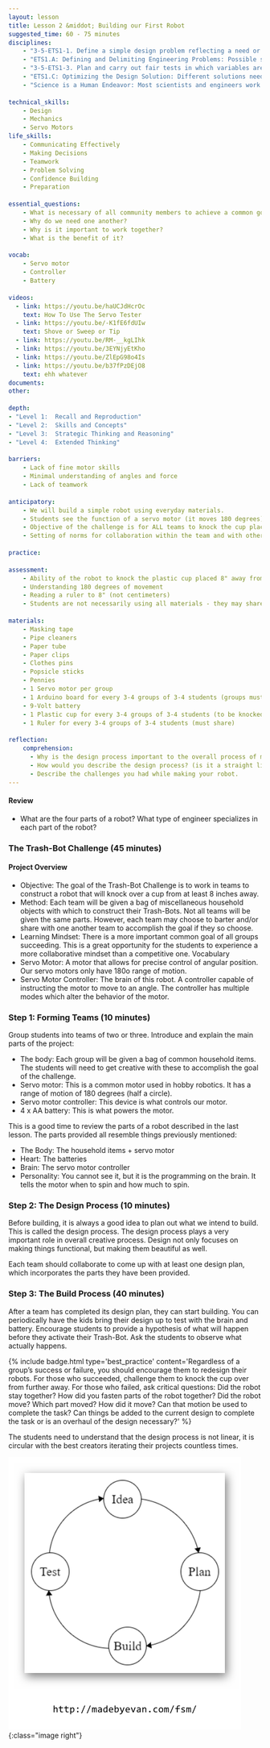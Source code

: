 ```yaml
---
layout: lesson
title: Lesson 2 &middot; Building our First Robot
suggested_time: 60 - 75 minutes
disciplines:
    - "3-5-ETS1-1. Define a simple design problem reflecting a need or a want that includes specified criteria for success and constraints on materials, time, or cost."
    - "ETS1.A: Defining and Delimiting Engineering Problems: Possible solutions to a problem are limited by available materials and resources (constraints). The success of a designed solution is determined by considering the desired features of a solution (criteria). Different proposals for solutions can be compared on the basis of how well each one meets the specified criteria for success or how well each takes the constraints into account. (3-5-ETS1-1)"
    - "3-5-ETS1-3. Plan and carry out fair tests in which variables are controlled and failure points are considered to identify aspects of a model or prototype that can be improved."
    - "ETS1.C: Optimizing the Design Solution: Different solutions need to be tested in order to determine which of them best solves the problem, given the criteria and the constraints. (3-5-ETS1-3)"
    - "Science is a Human Endeavor: Most scientists and engineers work in teams. (4-PS3-4)"

technical_skills:
    - Design
    - Mechanics
    - Servo Motors
life_skills:
    - Communicating Effectively
    - Making Decisions
    - Teamwork
    - Problem Solving
    - Confidence Building
    - Preparation

essential_questions:
    - What is necessary of all community members to achieve a common goal?  
    - Why do we need one another?  
    - Why is it important to work together?  
    - What is the benefit of it?

vocab:
    - Servo motor
    - Controller
    - Battery

videos:
  - link: https://youtu.be/haUCJdHcrOc
    text: How To Use The Servo Tester
  - link: https://youtu.be/-K1fE6fdUIw
    text: Shove or Sweep or Tip
  - link: https://youtu.be/RM-__kgLIhk
  - link: https://youtu.be/3EYNjyEtKho
  - link: https://youtu.be/ZlEpG98o4Is
  - link: https://youtu.be/b37fPzDEjO8
    text: ehh whatever
documents:
other:

depth:
- "Level 1:  Recall and Reproduction"
- "Level 2:  Skills and Concepts"
- "Level 3:  Strategic Thinking and Reasoning"
- "Level 4:  Extended Thinking"

barriers:
    - Lack of fine motor skills  
    - Minimal understanding of angles and force  
    - Lack of teamwork  

anticipatory:
    - We will build a simple robot using everyday materials.  
    - Students see the function of a servo motor (it moves 180 degrees). Ideally, projected under document camera.  
    - Objective of the challenge is for ALL teams to knock the cup placed 8" away from the robot off the edge of the table  
    - Setting of norms for collaboration within the team and with other teams  

practice:

assessment:
    - Ability of the robot to knock the plastic cup placed 8" away from the robot off the edge of the table  
    - Understanding 180 degrees of movement  
    - Reading a ruler to 8" (not centimeters)  
    - Students are not necessarily using all materials - they may share with other groups  

materials:
    - Masking tape
    - Pipe cleaners
    - Paper tube
    - Paper clips
    - Clothes pins
    - Popsicle sticks
    - Pennies
    - 1 Servo motor per group
    - 1 Arduino board for every 3-4 groups of 3-4 students (groups must share)
    - 9-Volt battery 
    - 1 Plastic cup for every 3-4 groups of 3-4 students (to be knocked over; groups must share)
    - 1 Ruler for every 3-4 groups of 3-4 students (must share)

reflection:
    comprehension:
      - Why is the design process important to the overall process of making?
      - How would you describe the design process? (is it a straight line?)
      - Describe the challenges you had while making your robot.
---
```


#### Review

* What are the four parts of a robot?  What type of engineer specializes in each part of the robot?

### The Trash-Bot Challenge (45 minutes)

#### Project Overview

* Objective:  The goal of the Trash-Bot Challenge is to work in teams to construct a robot that will knock over a cup from at least 8 inches away.  
* Method:  Each team will be given a bag of miscellaneous household objects with which to construct their Trash-Bots.  Not all teams will be given the same parts.  However, each team may choose to barter and/or share with one another team to accomplish the goal if they so choose.  
* Learning Mindset:  There is a more important common goal of all groups succeeding.  This is a great opportunity for the students to experience a more collaborative mindset than a competitive one.
Vocabulary
* Servo Motor: A motor that allows for precise control of angular position. Our servo motors only have 180o range of motion.
* Servo Motor Controller: The brain of this robot. A controller capable of instructing the motor to move to an angle. The controller has multiple modes which alter the behavior of the motor.

### Step 1:  Forming Teams (10 minutes)
Group students into teams of two or three.  Introduce and explain the main parts of the project:

* The body: Each group will be given a bag of common household items.  The students will need to get creative with these to accomplish the goal of the challenge.
* Servo motor: This is a common motor used in hobby robotics. It has a range of motion of 180 degrees (half a circle).
* Servo motor controller: This device is what controls our motor.
* 4 x AA battery: This is what powers the motor.

This is a good time to review the parts of a robot described in the last lesson. The parts provided all resemble things previously mentioned:

* The Body: The household items + servo motor
* Heart: The batteries
* Brain: The servo motor controller
* Personality: You cannot see it, but it is the programming on the brain. It tells the motor when to spin and how much to spin.

### Step 2: The Design Process (10 minutes) 
Before building, it is always a good idea to plan out what we intend to build.  This is called the design process.  The design process plays a very important role in overall creative process. Design not only focuses on making things functional, but making them beautiful as well. 

Each team should collaborate to come up with at least one design plan, which incorporates the parts they have been provided. 

### Step 3: The Build Process (40 minutes) 
After a team has completed its design plan, they can start building.  You can periodically have the kids bring their design up to test with the brain and battery.  Encourage students to provide a hypothesis of what will happen before they activate their Trash-Bot.  Ask the students to observe what actually happens.

{% include badge.html type='best_practice' content='Regardless of a group’s success or failure, you should encourage them to redesign their robots. For those who succeeded, challenge them to knock the cup over from further away. For those who failed, ask critical questions: Did the robot stay together? How did you fasten parts of the robot together? Did the robot move? Which part moved? How did it move? Can that motion be used to complete the task? Can things be added to the current design to complete the task or is an overhaul of the design necessary?' %}

The students need to understand that the design process is not linear, it is circular with the best creators iterating their projects countless times.

![fig 2.1](fig-2_1.png){:class="image right"}